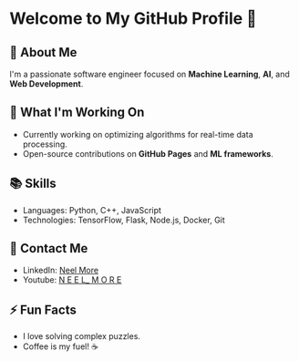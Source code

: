 # Welcome to My GitHub Profile 👋

## 🚀 About Me
I'm a passionate software engineer focused on **Machine Learning**, **AI**, and **Web Development**.

## 💼 What I'm Working On
- Currently working on optimizing algorithms for real-time data processing.
- Open-source contributions on **GitHub Pages** and **ML frameworks**.

## 📚 Skills
- Languages: Python, C++, JavaScript
- Technologies: TensorFlow, Flask, Node.js, Docker, Git

## 💬 Contact Me
- LinkedIn: [Neel More](https://www.linkedin.com/in/neel-more-267217219/)
- Youtube: [N E E L_ M O R E](https://www.youtube.com/@neel_more8702)

## ⚡ Fun Facts
- I love solving complex puzzles.
- Coffee is my fuel! ☕
